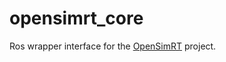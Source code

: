 # opensimrt_core

Ros wrapper interface for the [OpenSimRT](https://github.com/mitkof6/OpenSimRT) project. 
